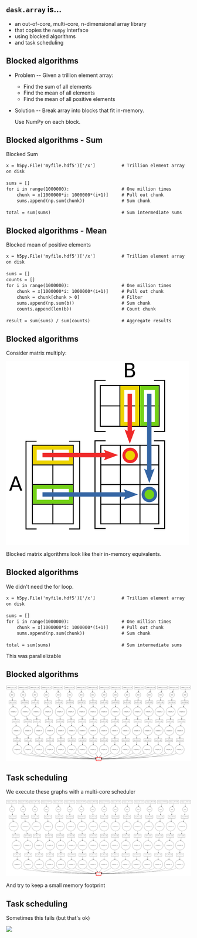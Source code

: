 ## `dask.array` is...

*  an out-of-core, multi-core, n-dimensional array library
*  that copies the `numpy` interface
*  using blocked algorithms
*  and task scheduling


## Blocked algorithms

*  Problem -- Given a trillion element array:
    *  Find the sum of all elements
    *  Find the mean of all elements
    *  Find the mean of all positive elements
*   Solution -- Break array into blocks that fit in-memory.

    Use NumPy on each block.


## Blocked algorithms - Sum

Blocked Sum

    x = h5py.File('myfile.hdf5')['/x']          # Trillion element array on disk

    sums = []
    for i in range(1000000):                    # One million times
        chunk = x[1000000*i: 1000000*(i+1)]     # Pull out chunk
        sums.append(np.sum(chunk))              # Sum chunk

    total = sum(sums)                           # Sum intermediate sums


## Blocked algorithms - Mean

Blocked mean of positive elements

    x = h5py.File('myfile.hdf5')['/x']          # Trillion element array on disk

    sums = []
    counts = []
    for i in range(1000000):                    # One million times
        chunk = x[1000000*i: 1000000*(i+1)]     # Pull out chunk
        chunk = chunk[chunk > 0]                # Filter
        sums.append(np.sum(b))                  # Sum chunk
        counts.append(len(b))                   # Count chunk

    result = sum(sums) / sum(counts)            # Aggregate results


## Blocked algorithms

Consider matrix multiply:

<img src="images/Matrix_multiplication_diagram.svg.png">

Blocked matrix algorithms look like their in-memory equivalents.


## Blocked algorithms

We didn't need the for loop.

    x = h5py.File('myfile.hdf5')['/x']          # Trillion element array on disk

    sums = []
    for i in range(1000000):                    # One million times
        chunk = x[1000000*i: 1000000*(i+1)]     # Pull out chunk
        sums.append(np.sum(chunk))              # Sum chunk

    total = sum(sums)                           # Sum intermediate sums

This was parallelizable


## Blocked algorithms

<img src="images/embarrassing.png">


## Task scheduling

We execute these graphs with a multi-core scheduler

<img src="images/embarrassing.gif">

And try to keep a small memory footprint


## Task scheduling

Sometimes this fails (but that's ok)

<img src="images/fail-case.gif">
